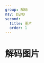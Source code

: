 ```yaml
---
group: 解码
nav: DEMO
second:
  title: 图片
  order: 1
---
```


# 解码图片

<code src="./decode-image.tsx"></code>
